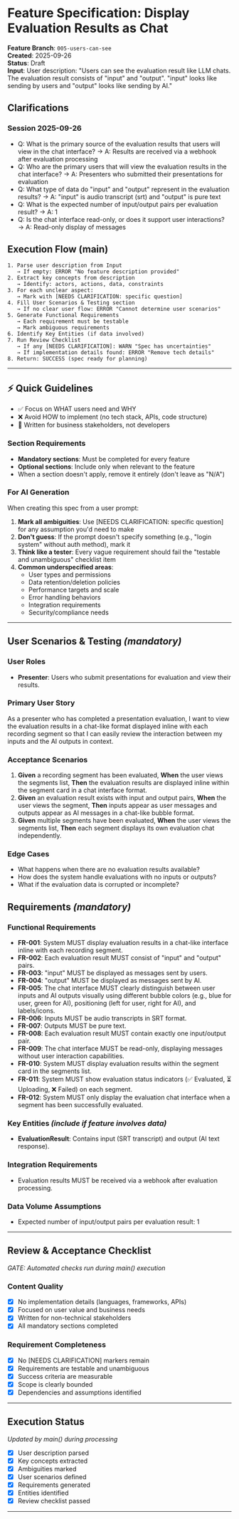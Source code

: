 # Feature Specification: Display Evaluation Results as Chat

**Feature Branch**: `005-users-can-see`  
**Created**: 2025-09-26  
**Status**: Draft  
**Input**: User description: "Users can see the evaluation result like LLM chats. The evaluation result consists of "input" and "output". "input" looks like sending by users and "output" looks like sending by AI."

## Clarifications

### Session 2025-09-26

- Q: What is the primary source of the evaluation results that users will view in the chat interface? → A: Results are received via a webhook after evaluation processing
- Q: Who are the primary users that will view the evaluation results in the chat interface? → A: Presenters who submitted their presentations for evaluation
- Q: What type of data do "input" and "output" represent in the evaluation results? → A: "input" is audio transcript (srt) and "output" is pure text
- Q: What is the expected number of input/output pairs per evaluation result? → A: 1
- Q: Is the chat interface read-only, or does it support user interactions? → A: Read-only display of messages

## Execution Flow (main)

```
1. Parse user description from Input
   → If empty: ERROR "No feature description provided"
2. Extract key concepts from description
   → Identify: actors, actions, data, constraints
3. For each unclear aspect:
   → Mark with [NEEDS CLARIFICATION: specific question]
4. Fill User Scenarios & Testing section
   → If no clear user flow: ERROR "Cannot determine user scenarios"
5. Generate Functional Requirements
   → Each requirement must be testable
   → Mark ambiguous requirements
6. Identify Key Entities (if data involved)
7. Run Review Checklist
   → If any [NEEDS CLARIFICATION]: WARN "Spec has uncertainties"
   → If implementation details found: ERROR "Remove tech details"
8. Return: SUCCESS (spec ready for planning)
```

---

## ⚡ Quick Guidelines

- ✅ Focus on WHAT users need and WHY
- ❌ Avoid HOW to implement (no tech stack, APIs, code structure)
- 👥 Written for business stakeholders, not developers

### Section Requirements

- **Mandatory sections**: Must be completed for every feature
- **Optional sections**: Include only when relevant to the feature
- When a section doesn't apply, remove it entirely (don't leave as "N/A")

### For AI Generation

When creating this spec from a user prompt:

1. **Mark all ambiguities**: Use [NEEDS CLARIFICATION: specific question] for any assumption you'd need to make
2. **Don't guess**: If the prompt doesn't specify something (e.g., "login system" without auth method), mark it
3. **Think like a tester**: Every vague requirement should fail the "testable and unambiguous" checklist item
4. **Common underspecified areas**:
   - User types and permissions
   - Data retention/deletion policies
   - Performance targets and scale
   - Error handling behaviors
   - Integration requirements
   - Security/compliance needs

---

## User Scenarios & Testing _(mandatory)_

### User Roles

- **Presenter**: Users who submit presentations for evaluation and view their results.

### Primary User Story

As a presenter who has completed a presentation evaluation, I want to view the evaluation results in a chat-like format displayed inline with each recording segment so that I can easily review the interaction between my inputs and the AI outputs in context.

### Acceptance Scenarios

1. **Given** a recording segment has been evaluated, **When** the user views the segments list, **Then** the evaluation results are displayed inline within the segment card in a chat interface format.
2. **Given** an evaluation result exists with input and output pairs, **When** the user views the segment, **Then** inputs appear as user messages and outputs appear as AI messages in a chat-like bubble format.
3. **Given** multiple segments have been evaluated, **When** the user views the segments list, **Then** each segment displays its own evaluation chat independently.

### Edge Cases

- What happens when there are no evaluation results available?
- How does the system handle evaluations with no inputs or outputs?
- What if the evaluation data is corrupted or incomplete?

## Requirements _(mandatory)_

### Functional Requirements

- **FR-001**: System MUST display evaluation results in a chat-like interface inline with each recording segment.
- **FR-002**: Each evaluation result MUST consist of "input" and "output" pairs.
- **FR-003**: "input" MUST be displayed as messages sent by users.
- **FR-004**: "output" MUST be displayed as messages sent by AI.
- **FR-005**: The chat interface MUST clearly distinguish between user inputs and AI outputs visually using different bubble colors (e.g., blue for user, green for AI), positioning (left for user, right for AI), and labels/icons.
- **FR-006**: Inputs MUST be audio transcripts in SRT format.
- **FR-007**: Outputs MUST be pure text.
- **FR-008**: Each evaluation result MUST contain exactly one input/output pair.
- **FR-009**: The chat interface MUST be read-only, displaying messages without user interaction capabilities.
- **FR-010**: System MUST display evaluation results within the segment card in the segments list.
- **FR-011**: System MUST show evaluation status indicators (✅ Evaluated, ⏳ Uploading, ❌ Failed) on each segment.
- **FR-012**: System MUST only display the evaluation chat interface when a segment has been successfully evaluated.

### Key Entities _(include if feature involves data)_

- **EvaluationResult**: Contains input (SRT transcript) and output (AI text response).

### Integration Requirements

- Evaluation results MUST be received via a webhook after evaluation processing.

### Data Volume Assumptions

- Expected number of input/output pairs per evaluation result: 1

---

## Review & Acceptance Checklist

_GATE: Automated checks run during main() execution_

### Content Quality

- [x] No implementation details (languages, frameworks, APIs)
- [x] Focused on user value and business needs
- [x] Written for non-technical stakeholders
- [x] All mandatory sections completed

### Requirement Completeness

- [x] No [NEEDS CLARIFICATION] markers remain
- [x] Requirements are testable and unambiguous
- [x] Success criteria are measurable
- [x] Scope is clearly bounded
- [x] Dependencies and assumptions identified

---

## Execution Status

_Updated by main() during processing_

- [x] User description parsed
- [x] Key concepts extracted
- [x] Ambiguities marked
- [x] User scenarios defined
- [x] Requirements generated
- [x] Entities identified
- [x] Review checklist passed

---
